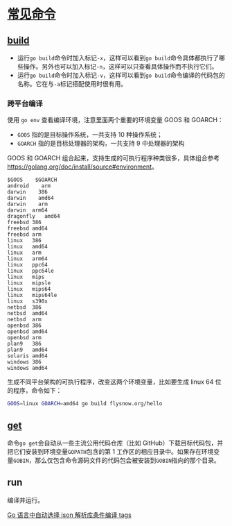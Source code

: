 # [常见命令](https://golang.google.cn/cmd/go/)

## [build](https://golang.org/pkg/go/build/)

- 运行`go build`命令时加入标记`-x`，这样可以看到`go build`命令具体都执行了哪些操作。另外也可以加入标记`-n`，这样可以只查看具体操作而不执行它们。
- 运行`go build`命令时加入标记`-v`，这样可以看到`go build`命令编译的代码包的名称。它在与`-a`标记搭配使用时很有用。

### 跨平台编译

使用 `go env` 查看编译环境，注意里面两个重要的环境变量 GOOS 和 GOARCH：

- `GOOS` 指的是目标操作系统，一共支持 10 种操作系统；
- `GOARCH` 指的是目标处理器的架构，一共支持 9 中处理器的架构

GOOS 和 GOARCH 组合起来，支持生成的可执行程序种类很多，具体组合参考<https://golang.org/doc/install/source#environment>。

    $GOOS    $GOARCH
    android    arm
    darwin    386
    darwin    amd64
    darwin    arm
    darwin	arm64
    dragonfly	amd64
    freebsd	386
    freebsd	amd64
    freebsd	arm
    linux	386
    linux	amd64
    linux	arm
    linux	arm64
    linux	ppc64
    linux	ppc64le
    linux	mips
    linux	mipsle
    linux	mips64
    linux	mips64le
    linux	s390x
    netbsd	386
    netbsd	amd64
    netbsd	arm
    openbsd	386
    openbsd	amd64
    openbsd	arm
    plan9	386
    plan9	amd64
    solaris	amd64
    windows	386
    windows	amd64

生成不同平台架构的可执行程序，改变这两个环境变量，比如要生成 linux 64 位的程序，命令如下：

```sh
GOOS=linux GOARCH=amd64 go build flysnow.org/hello
```

## [get](https://golang.org/doc/articles/go_command.html#tmp_3)

命令`go get`会自动从一些主流公用代码仓库（比如 GitHub）下载目标代码包，并把它们安装到环境变量`GOPATH`包含的第 1 工作区的相应目录中。如果存在环境变量`GOBIN`，那么仅包含命令源码文件的代码包会被安装到`GOBIN`指向的那个目录。

## run

编译并运行。

[Go 语言中自动选择 json 解析库条件编译 tags](https://www.flysnow.org/2017/11/05/go-auto-choice-json-libs.html)
